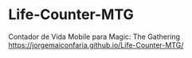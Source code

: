 # Life-Counter-MTG
Contador de Vida Mobile para Magic: The Gathering
https://jorgemaiconfaria.github.io/Life-Counter-MTG/
